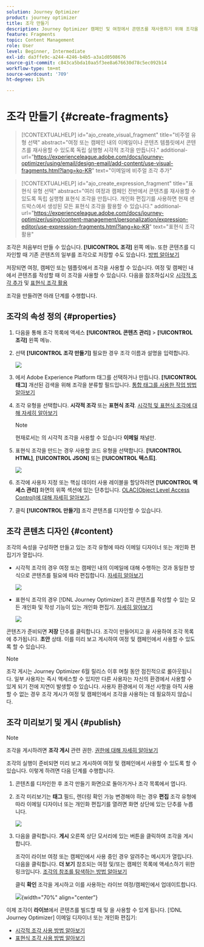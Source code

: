 ```yaml
---
solution: Journey Optimizer
product: journey optimizer
title: 조각 만들기
description: Journey Optimizer 캠페인 및 여정에서 콘텐츠를 재사용하기 위해 조각을 만드는 방법을 알아봅니다
feature: Fragments
topic: Content Management
role: User
level: Beginner, Intermediate
exl-id: da3ffe9c-a244-4246-b4b5-a3a1d0508676
source-git-commit: c843ca5bda10aa5f3ee8a676630d78c5ec092b14
workflow-type: tm+mt
source-wordcount: '709'
ht-degree: 13%

---
```


# 조각 만들기 {#create-fragments}

>[!CONTEXTUALHELP]
>id="ajo_create_visual_fragment"
>title="비주얼 유형 선택"
>abstract="여정 또는 캠페인 내의 이메일이나 콘텐츠 템플릿에서 콘텐츠를 재사용할 수 있도록 독립 실행형 시각적 조각을 만듭니다."
>additional-url="https://experienceleague.adobe.com/docs/journey-optimizer/using/email/design-email/add-content/use-visual-fragments.html?lang=ko-KR" text="이메일에 비주얼 조각 추가"

>[!CONTEXTUALHELP]
>id="ajo_create_expression_fragment"
>title="표현식 유형 선택"
>abstract="여러 여정과 캠페인 전반에서 콘텐츠를 재사용할 수 있도록 독립 실행형 표현식 조각을 만듭니다. 개인화 편집기를 사용하면 현재 샌드박스에서 생성된 모든 표현식 조각을 활용할 수 있습니다."
>additional-url="https://experienceleague.adobe.com/docs/journey-optimizer/using/content-management/personalization/expression-editor/use-expression-fragments.html?lang=ko-KR" text="표현식 조각 활용"

조각은 처음부터 만들 수 있습니다. **[!UICONTROL 조각]** 왼쪽 메뉴. 또한 콘텐츠를 디자인할 때 기존 콘텐츠의 일부를 조각으로 저장할 수도 있습니다. [방법 알아보기](#save-as-fragment)

저장되면 여정, 캠페인 또는 템플릿에서 조각을 사용할 수 있습니다. 여정 및 캠페인 내에서 콘텐츠를 작성할 때 이 조각을 사용할 수 있습니다. 다음을 참조하십시오 [시각적 조각 추가](../email/use-visual-fragments.md) 및 [표현식 조각 활용](../personalization/use-expression-fragments.md)

조각을 만들려면 아래 단계를 수행합니다.

## 조각의 속성 정의 {#properties}

1. 다음을 통해 조각 목록에 액세스 **[!UICONTROL 콘텐츠 관리]** > **[!UICONTROL 조각]** 왼쪽 메뉴.

1. 선택 **[!UICONTROL 조각 만들기]** 필요한 경우 조각 이름과 설명을 입력합니다.

   ![](assets/fragment-details.png)

1. 에서 Adobe Experience Platform 태그를 선택하거나 만듭니다. **[!UICONTROL 태그]** 개선된 검색을 위해 조각을 분류할 필드입니다. [통합 태그를 사용한 작업 방법 알아보기](../start/search-filter-categorize.md#tags)

1. 조각 유형을 선택합니다. **시각적 조각** 또는 **표현식 조각**. [시각적 및 표현식 조각에 대해 자세히 알아보기](../content-management/fragments.md#visual-expression)

   >[!NOTE]
   >
   >현재로서는 의 시각적 조각을 사용할 수 있습니다 **이메일** 채널만.

1. 표현식 조각을 만드는 경우 사용할 코드 유형을 선택합니다. **[!UICONTROL HTML]**, **[!UICONTROL JSON]** 또는 **[!UICONTROL 텍스트]**.

   ![](assets/fragment-expression-type.png)

1. 조각에 사용자 지정 또는 핵심 데이터 사용 레이블을 할당하려면 **[!UICONTROL 액세스 관리]** 화면의 위쪽 섹션에 있는 단추입니다. [OLAC(Object Level Access Control)에 대해 자세히 알아보기](../administration/object-based-access.md).

1. 클릭 **[!UICONTROL 만들기]** 조각 콘텐츠를 디자인할 수 있습니다.

## 조각 콘텐츠 디자인 {#content}

조각의 속성을 구성하면 만들고 있는 조각 유형에 따라 이메일 디자이너 또는 개인화 편집기가 열립니다.

* 시각적 조각의 경우 여정 또는 캠페인 내의 이메일에 대해 수행하는 것과 동일한 방식으로 콘텐츠를 필요에 따라 편집합니다. [자세히 알아보기](../email/get-started-email-design.md)

  ![](assets/fragment-designer.png)

* 표현식 조각의 경우 [!DNL Journey Optimizer] 조각 콘텐츠를 작성할 수 있는 모든 개인화 및 작성 기능이 있는 개인화 편집기. [자세히 알아보기](../personalization/personalization-build-expressions.md)

  ![](assets/fragment-expression-editor.png)

콘텐츠가 준비되면 **저장** 단추를 클릭합니다. 조각이 만들어지고 을 사용하여 조각 목록에 추가됩니다. **초안** 상태. 이를 미리 보고 게시하여 여정 및 캠페인에서 사용할 수 있도록 할 수 있습니다.

>[!NOTE]
>
>조각 게시는 Journey Optimizer 6월 릴리스 이후 며칠 동안 점진적으로 롤아웃됩니다. 일부 사용자는 즉시 액세스할 수 있지만 다른 사용자는 자신의 환경에서 사용할 수 있게 되기 전에 지연이 발생할 수 있습니다. 사용자 환경에서 이 개선 사항을 아직 사용할 수 없는 경우 조각 게시가 여정 및 캠페인에서 조각을 사용하는 데 필요하지 않습니다.

## 조각 미리보기 및 게시 {#publish}

>[!NOTE]
>
>조각을 게시하려면 **조각 게시** 관련 권한. [권한에 대해 자세히 알아보기](../administration/ootb-permissions.md)

조각의 실행이 준비되면 미리 보고 게시하여 여정 및 캠페인에서 사용할 수 있도록 할 수 있습니다. 이렇게 하려면 다음 단계를 수행합니다.

1. 콘텐츠를 디자인한 후 조각 만들기 화면으로 돌아가거나 조각 목록에서 엽니다.

1. 조각 미리보기는 **태그** 필드, 렌더링 확인 가능 변경해야 하는 경우 **편집** 조각 유형에 따라 이메일 디자이너 또는 개인화 편집기를 열려면 화면 상단에 있는 단추를 누릅니다.

   ![](assets/fragment-preview.png)

1. 다음을 클릭합니다. **게시** 오른쪽 상단 모서리에 있는 버튼을 클릭하여 조각을 게시합니다.

   조각이 라이브 여정 또는 캠페인에서 사용 중인 경우 알려주는 메시지가 열립니다. 다음을 클릭합니다. **더 보기** 참조되는 여정 및/또는 캠페인 목록에 액세스하기 위한 링크입니다. [조각의 참조를 탐색하는 방법 알아보기](../content-management/manage-fragments.md#explore-references)

   클릭 **확인** 조각을 게시하고 이를 사용하는 라이브 여정/캠페인에서 업데이트합니다.

   ![](assets/fragment-publish.png){width="70%" align="center"}

이제 조각이 **라이브**&#x200B;에서 콘텐츠를 빌드할 때 및 을 사용할 수 있게 됩니다. [!DNL Journey Optimizer] 이메일 디자이너 또는 개인화 편집기:

* [시각적 조각 사용 방법 알아보기](../email/use-visual-fragments.md)
* [표현식 조각 사용 방법 알아보기](../personalization/use-expression-fragments.md)
